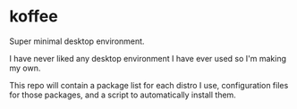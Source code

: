 # koffee
Super minimal desktop environment.

I have never liked any desktop environment I have ever used so I'm making my own.

This repo will contain a package list for each distro I use, configuration files for those packages, and a script to automatically install them.
